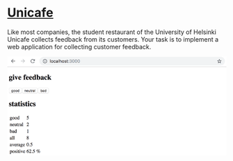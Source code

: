# [Unicafe](https://fullstackopen.com/en/part1/a_more_complex_state_debugging_react_apps#exercises-1-6-1-14)


Like most companies, the student restaurant of the University of Helsinki Unicafe collects feedback from its customers. Your task is to implement a web application for collecting customer feedback.

![unicafe-preview](./images/16e.png)